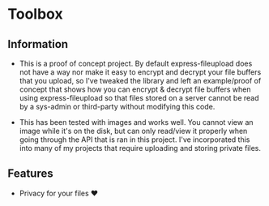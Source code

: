 # Toolbox


## Information

- This is a proof of concept project. By default express-fileupload does not have a way nor make it easy to encrypt and decrypt your file buffers that you upload, so I've tweaked the library and left an example/proof of concept that shows how you can encrypt & decrypt file buffers when using express-fileupload so that files stored on a server cannot be read by a sys-admin or third-party without modifying this code.

- This has been tested with images and works well. You cannot view an image while it's on the disk, but can only read/view it properly when going through the API that is ran in this project. I've incorporated this into many of my projects that require uploading and storing private files.

## Features

- Privacy for your files ❤ 

